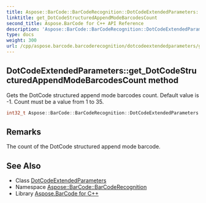 ```yaml
---
title: Aspose::BarCode::BarCodeRecognition::DotCodeExtendedParameters::get_DotCodeStructuredAppendModeBarcodesCount method
linktitle: get_DotCodeStructuredAppendModeBarcodesCount
second_title: Aspose.BarCode for C++ API Reference
description: 'Aspose::BarCode::BarCodeRecognition::DotCodeExtendedParameters::get_DotCodeStructuredAppendModeBarcodesCount method. Gets the DotCode structured append mode barcodes count. Default value is -1. Count must be a value from 1 to 35 in C++.'
type: docs
weight: 300
url: /cpp/aspose.barcode.barcoderecognition/dotcodeextendedparameters/get_dotcodestructuredappendmodebarcodescount/
---
```

## DotCodeExtendedParameters::get_DotCodeStructuredAppendModeBarcodesCount method


Gets the DotCode structured append mode barcodes count. Default value is -1. Count must be a value from 1 to 35.

```cpp
int32_t Aspose::BarCode::BarCodeRecognition::DotCodeExtendedParameters::get_DotCodeStructuredAppendModeBarcodesCount()
```

## Remarks


The count of the DotCode structured append mode barcode.



## See Also

* Class [DotCodeExtendedParameters](../)
* Namespace [Aspose::BarCode::BarCodeRecognition](../../)
* Library [Aspose.BarCode for C++](../../../)
